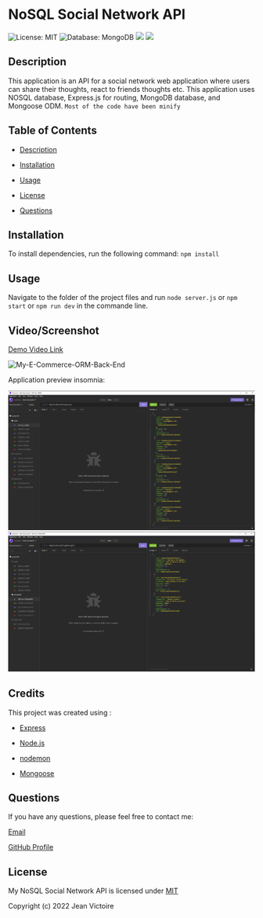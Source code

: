 # NoSQL Social Network API

![License: MIT](https://img.shields.io/static/v1?label=License&message=mit&color=blue)
![Database: MongoDB](https://img.shields.io/badge/Database-MongoDB-yellow?style=flat-square&logo=mongoDB)
![](https://img.shields.io/badge/npm%20package-express-orange?style=flat-square&logo=npm) ![](https://img.shields.io/badge/npm%20package-mongoose-cyan?style=flat-square&logo=npm)

## Description

This application is an API for a social network web application where users can share their thoughts, react to friends thoughts etc.
This application uses NOSQL database, Express.js for routing, MongoDB database, and Mongoose ODM.
`Most of the code have been minify`


## Table of Contents

- [Description](#Description)

- [Installation](#Installation)

- [Usage](#Usage)

- [License](#License)

- [Questions](#Questions)

## Installation

To install dependencies, run the following command: `npm install`

## Usage

Navigate to the folder of the project files and run `node server.js` or `npm start` or `npm run dev` in the commande line.

## Video/Screenshot

[Demo Video Link](https://drive.google.com/file/d/1G74oRTwJ234sjvNJ9GPv1WZipgGMchPu/view)

<img src="./NoSQL-Social-Network-API.gif" alt="My-E-Commerce-ORM-Back-End" height="500">

Application preview insomnia:

<img src="img\social-network-users.png" alt="social-network-users imsomnia png">

<img src="img\social-network-thoughts.png" alt="social-network-thoughts insomnia png">

## Credits

This project was created using :

- [Express](https://www.npmjs.com/package/express)

- [Node.js](https://nodejs.org/en/)

- [nodemon](https://www.npmjs.com/package/nodemon)

- [Mongoose](https://www.npmjs.com/package/mongoose)

## Questions

If you have any questions, please feel free to contact me:

[Email](JeanTheCoders@gmail.com)

[GitHub Profile](https://github.com/JeanVictoire)

## License

My NoSQL Social Network API is licensed under [MIT](https://choosealicense.com/licenses/mit)

Copyright (c) 2022 Jean Victoire
